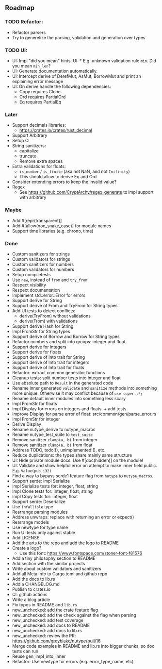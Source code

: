 ## Roadmap

### TODO Refactor:
* Refactor parsers
* Try to generelize the parsing, validation and generation over types

### TODO UI:
* UI: Impl  "did you mean" hints:
  UI: * E.g. unknown validation rule `min`. Did you mean `min_len`?
* UI: Generate documentation automatically.
* UI: Intercept derive of DerefMut, AsMut, BorrowMut and print an explaining error message
* UI: On derive handle the following dependencies:
  * Copy requires Clone
  * Ord requires PartialOrd
  * Eq requires PartialEq

### Later
* Support decimals libraries:
  * https://crates.io/crates/rust_decimal
* Support Arbitrary
* Setup CI
* String sanitizers:
  * capitalize
  * truncate
  * Remove extra spaces
* Extra validations for floats:
  * `is_number` / `is_finite` (aka not NaN, and not `Inifinity`)
  * This should allow to derive Eq and Ord
* Consider extending errors to keep the invalid value?
* Regex
  * See https://github.com/CryptArchy/regex_generate to impl support with arbitrary

### Maybe
* Add #[repr(transparent)]
* Add #[allow(non_snake_case)] for module names
* Support time libraries (e.g. chrono, time)


### Done
* Custom sanitizers for strings
* Custom validators for strings
* Custom sanitizers for numbers
* Custom validators for numbers
* Setup compiletests
* Use `new`, instead of `from` and `try_from`
* Respect visibility
* Respect documentation
* Implement std::error::Error for errors
* Support derive for String
* Support derive of From and TryFrom for String types
* Add UI tests to detect conflicts:
  * derive(TryFrom) without validations
  * derive(From) with validations
* Support derive Hash for String
* Impl FromStr for String types
* Support derive of Borrow<str> and Borrow<String> for String types
* Refactor numbers and split into groups: integer and float.
* Support derive for integers
* Support derive for floats
* Support derive of Into trait for String
* Support derive of Into trait for integers
* Support derive of Into trait for floats
* Refactor: extract common generator functions
* Cleanup tests: split number tests into integer and float
* Use absolute path to `Result` in the generated code
* Rename inner generated `validate` and `sanitize` methods into something more unique. Otherwise it may conflict because of `use super::*;`
* Rename default inner modules into something less scary
* Impl FromStr for floats
* Impl Display for errors on integers and floats. + add tests
* Improve Display for parse error of float: src/common/gen/parse_error.rs
* Impl FromStr for integer
* Derive Display
* Rename nutype_derive to nutype_macros
* Rename nutype_test_suite to `test_suite`
* Remove sanitizer `clamp(a, b)` from integer
* Remove sanitizer `clamp(a, b)` from float
* Address TODO, todo!(), unimplemented!(), etc.
* Reduce duplications: the types share mainly same structure
* UI: Hide private module docs: Use #[doc(hidden)] on the module!
* UI: Validate and show helpful error on attempt to make inner field public. E.g. `Value(pub i32)`
* Find a way to bypass serde1 feature flag from `nutype` to `nutype_macros`.
* Support serde: impl Serialize
* Impl Serialize tests for: integer, float, string
* Impl Clone tests for: integer, float, string
* Impl Copy tests for: integer, float
* Support serde: Deserialize
* Use `Infallible` type
* Rearrange parsing modules
* Address unwraps: replace with returning an error or expect()
* Rearrange models
* Use newtype for type name
* Run UI tests only against stable
* Add LICENSE
* Add the arts to the repo and add the logo to README
* Create a logo?
  * Use this font: https://www.fontspace.com/stoner-font-f81576
* Add a tiny philosophy section to README
* Add section with the similar projects
* Write about custom validators and sanitizers
* Add all Meta info to Cargo.toml and github repo
* Add the docs to lib.rs
* Add a CHANGELOG.md
* Publish to crates.io
* CI: github actions
* Write a blog article
* Fix typos in README and `lib.rs`
* new_unchecked: add the crate feature flag
* new_unchecked: add the check against the flag when parsing
* new_unchecked: add test coverage
* new_unchecked: add docs to README
* new_unchecked: add docs to lib.rs
* new_unchecked: review the PR: https://github.com/greyblake/nutype/pull/16
* Merge code examples in README and lib.rs into bigger chunks, so doc tests can run
* Reuse gen_impl_into_inner
* Refactor: Use newtype for errors (e.g. error_type_name, etc)
